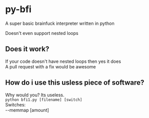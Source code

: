 # py-bfi
 A super basic brainfuck interpreter written in python
 
 Doesn't even support nested loops
## Does it work?
 If your code doesn't have nested loops then yes it does \
 A pull request with a fix would be awesome
## How do i use this usless piece of software?
 Why would you? Its useless. \
 ```python bfi1.py [filename] [switch]```\
 Switches: \
 --memmap \[amount\]
 